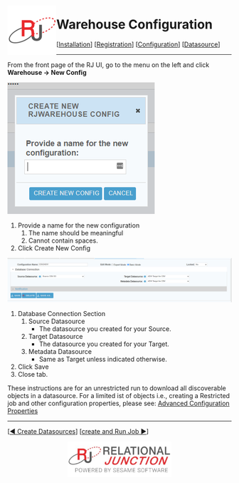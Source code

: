  <a href="http://www.sesamesoftware.com"><img align=left src="../images/RJOrbit110x110.png"></img></a>

# Warehouse Configuration

[[Installation](installguide.md)] [[Registration](RegistrationGuide.md)] [[Configuration](configurationGuide.md)] [[Datasource](DatasourceGuide.md)]

---

From the front page of the RJ UI, go to the menu on the left and click **Warehouse &rarr; New Config**

![create Config](../images/newConfig.png)

1. Provide a name for the new configuration
   1. The name should be meaningful
   2. Cannot contain spaces.
2. Click Create New Config

![Database Connection Section](../images/databaseConnection.png)

1. Database Connection Section
   1. Source Datasource
      * The datasource you created for your Source.
   2. Target Datasource
      * The datasource you created for your Target.
   3. Metadata Datasource
      * Same as Target unless indicated otherwise.
2. Click Save
3. Close tab.
   
These instructions are for an unrestricted run to download all discoverable objects in a datasource. For a limited ist of objects i.e., creating a Restricted job and other configuration properties, please see: [Advanced Configuration Properties](../images/databaseConnection.png)

---

[[&#9664; Create Datasources](DatasourceGuide.md)] [[create and Run Job &#9654;](JobSetup.md)]

<p align="center" >  <a href="http://www.sesamesoftware.com"><img align=center src="../images/poweredBy.png" height="80px"></img></a> </p>
